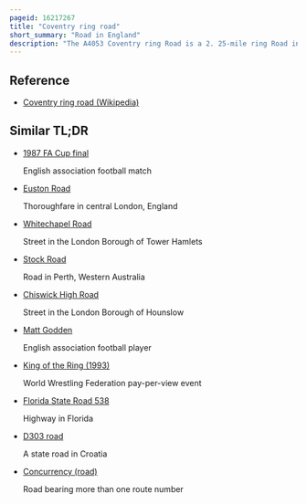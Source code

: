 ```yaml
---
pageid: 16217267
title: "Coventry ring road"
short_summary: "Road in England"
description: "The A4053 Coventry ring Road is a 2. 25-mile ring Road in Coventry, England, which forms a complete Dual-Carriageway Loop around the City Centre. The Road encompasses the old and new Coventry Cathedrals, the City's Shopping Areas and much of Coventry University. With the exception of one roundabout at junction 1, the ring road's nine junctions are entirely grade separated and closely spaced, with weaving sections between them, some as short as 300 yards , giving the road a reputation for being difficult to navigate. The Junctions include Connections with three other a Roads: the A4114, A4600 and A429."
---
```


## Reference

- [Coventry ring road (Wikipedia)](https://en.wikipedia.org/?curid=16217267)

## Similar TL;DR

- [1987 FA Cup final](/tldr/en/1987-fa-cup-final)

  English association football match

- [Euston Road](/tldr/en/euston-road)

  Thoroughfare in central London, England

- [Whitechapel Road](/tldr/en/whitechapel-road)

  Street in the London Borough of Tower Hamlets

- [Stock Road](/tldr/en/stock-road)

  Road in Perth, Western Australia

- [Chiswick High Road](/tldr/en/chiswick-high-road)

  Street in the London Borough of Hounslow

- [Matt Godden](/tldr/en/matt-godden)

  English association football player

- [King of the Ring (1993)](/tldr/en/king-of-the-ring-1993)

  World Wrestling Federation pay-per-view event

- [Florida State Road 538](/tldr/en/florida-state-road-538)

  Highway in Florida

- [D303 road](/tldr/en/d303-road)

  A state road in Croatia

- [Concurrency (road)](/tldr/en/concurrency-road)

  Road bearing more than one route number
